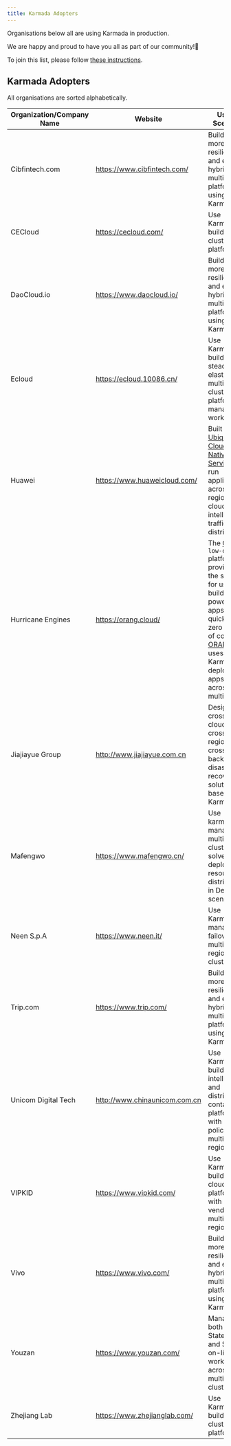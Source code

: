 ```yaml
---
title: Karmada Adopters
---
```

Organisations below all are using Karmada in production.

We are happy and proud to have you all as part of our community!💖

To join this list, please follow [these instructions](https://github.com/karmada-io/website/tree/main/adopters/README.md).

## Karmada Adopters

All organisations are sorted alphabetically.

| Organization/Company Name | Website                       | Usage Scenario                                               | CaseStudy                                                    |
| ------------------------- | ----------------------------- | ------------------------------------------------------------ | ------------------------------------------------------------ |
| Cibfintech.com            | https://www.cibfintech.com/   | Build a more resilient and elastic hybrid-multi-cloud platform using Karmada | TBD                                                          |
| CECloud                   | https://cecloud.com/          | Use Karmada to build multi-cluster platform                  | TBD                                                          |
| DaoCloud.io               | https://www.daocloud.io/      | Build a more resilient and elastic hybrid-multi-cloud platform using Karmada | TBD                                                          |
| Ecloud                    | https://ecloud.10086.cn/      | Use Karmada to build a steady and elastic multi-cluster platform for managing workloads | TBD                                                          |
| Huawei                    | https://www.huaweicloud.com/  | Built the [Ubiquitous Cloud Native Service](https://support.huaweicloud.com/intl/en-us/productdesc-ucs/ucs_productdesc_0001.html) that run applications across regions and clouds with intelligent traffic distribution | TBD                                                          |
| Hurricane Engines         | https://orang.cloud/          | The [ORANG](https://orang.cloud/) `low-code` platform provides the service for users to build powerful apps quickly with zero lines of code, [ORANG](https://orang.cloud/) uses Karmada to deploy apps across multi-cloud | [Karmada in AIML INSTITUTE](ci123.md)                        |
| Jiajiayue Group           | http://www.jiajiayue.com.cn   | Design a cross-cloud, cross-region, and cross-zone backup and disaster recovery solution based on Karmada. | TBD                                                          |
| Mafengwo                  | https://www.mafengwo.cn/      | Use karmada to manage multi-cluster to solve deployment resource distribution in DevOPS scenarios | TBD                                                          |
| Neen S.p.A                | https://www.neen.it/          | Use Karmada to manage failover in a multi-region cluster     | TBD                                                          |
| Trip.com                  | https://www.trip.com/         | Build a more resilient and elastic hybrid-multi-cloud platform using Karmada | TBD                                                          |
| Unicom Digital Tech       | http://www.chinaunicom.com.cn | Use Karmada to build a intelligent and distributed container platform with multi-policy and multi-region | TBD                                                          |
| VIPKID                    | https://www.vipkid.com/       | Use Karmada to build multi-cloud PaaS platform with multi-vendor and multi-region | [Building a PaaS Platform with Karmada to Run Containers --VIPKID](vipkid.md) |
| Vivo                      | https://www.vivo.com/         | Build a more resilient and elastic hybrid-multi-cloud platform using Karmada | TBD                                                          |
| Youzan                    | https://www.youzan.com/       | Manage both Stateless and Stateful on-line workloads across multiple clusters | TBD                                                          |
| Zhejiang Lab              | https://www.zhejianglab.com/  | Use Karmada to build multi-cluster platform                  | TBD                                                          |